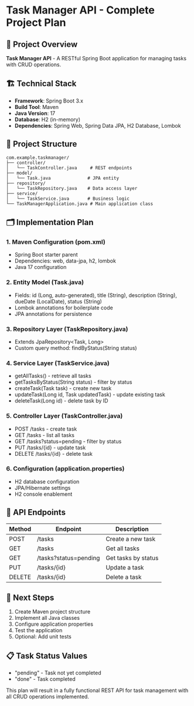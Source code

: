 # Task Manager API - Complete Project Plan

## 📝 Project Overview
**Task Manager API** - A RESTful Spring Boot application for managing tasks with CRUD operations.

## 🏗️ Technical Stack
- **Framework**: Spring Boot 3.x
- **Build Tool**: Maven
- **Java Version**: 17
- **Database**: H2 (in-memory)
- **Dependencies**: Spring Web, Spring Data JPA, H2 Database, Lombok

## 📁 Project Structure
```
com.example.taskmanager/
├── controller/
│   └── TaskController.java     # REST endpoints
├── model/
│   └── Task.java              # JPA entity
├── repository/
│   └── TaskRepository.java    # Data access layer
├── service/
│   └── TaskService.java       # Business logic
└── TaskManagerApplication.java # Main application class
```

## 🗂️ Implementation Plan

### 1. Maven Configuration (pom.xml)
- Spring Boot starter parent
- Dependencies: web, data-jpa, h2, lombok
- Java 17 configuration

### 2. Entity Model (Task.java)
- Fields: id (Long, auto-generated), title (String), description (String), dueDate (LocalDate), status (String)
- Lombok annotations for boilerplate code
- JPA annotations for persistence

### 3. Repository Layer (TaskRepository.java)
- Extends JpaRepository<Task, Long>
- Custom query method: findByStatus(String status)

### 4. Service Layer (TaskService.java)
- getAllTasks() - retrieve all tasks
- getTasksByStatus(String status) - filter by status
- createTask(Task task) - create new task
- updateTask(Long id, Task updatedTask) - update existing task
- deleteTask(Long id) - delete task by ID

### 5. Controller Layer (TaskController.java)
- POST /tasks - create task
- GET /tasks - list all tasks
- GET /tasks?status=pending - filter by status
- PUT /tasks/{id} - update task
- DELETE /tasks/{id} - delete task

### 6. Configuration (application.properties)
- H2 database configuration
- JPA/Hibernate settings
- H2 console enablement

## 🎯 API Endpoints
| Method | Endpoint | Description |
|--------|----------|-------------|
| POST | /tasks | Create a new task |
| GET | /tasks | Get all tasks |
| GET | /tasks?status=pending | Get tasks by status |
| PUT | /tasks/{id} | Update a task |
| DELETE | /tasks/{id} | Delete a task |

## 🚀 Next Steps
1. Create Maven project structure
2. Implement all Java classes
3. Configure application properties
4. Test the application
5. Optional: Add unit tests

## 📋 Task Status Values
- "pending" - Task not yet completed
- "done" - Task completed

This plan will result in a fully functional REST API for task management with all CRUD operations implemented.